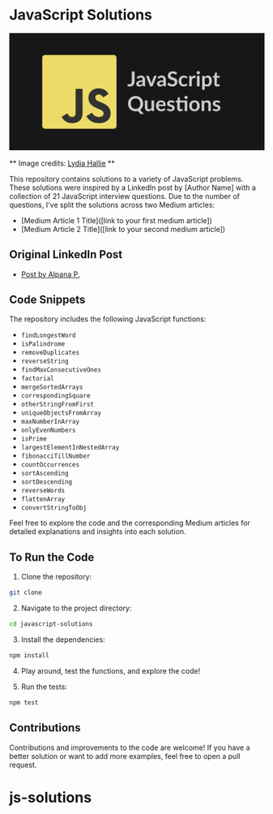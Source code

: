 # JavaScript Solutions

![JavaScript Solutions](./public/js-questions.png)

** Image credits: [Lydia Hallie](https://github.com/lydiahallie) **

This repository contains solutions to a variety of JavaScript problems. These solutions were inspired by a LinkedIn post by [Author Name] with a collection of 21 JavaScript interview questions. Due to the number of questions, I've split the solutions across two Medium articles:

- [Medium Article 1 Title]([link to your first medium article])
- [Medium Article 2 Title]([link to your second medium article])

## Original LinkedIn Post

- [Post by Alpana P.](https://www.linkedin.com/posts/alpnap_javascript-interview-activity-7230078341645500416-dmJz)

## Code Snippets

The repository includes the following JavaScript functions:

- `findLongestWord`
- `isPalindrome`
- `removeDuplicates`
- `reverseString`
- `findMaxConsecutiveOnes`
- `factorial`
- `mergeSortedArrays`
- `correspondingSquare`
- `otherStringFromFirst`
- `uniqueObjectsFromArray`
- `maxNumberInArray`
- `onlyEvenNumbers`
- `isPrime`
- `largestElementInNestedArray`
- `fibonacciTillNumber`
- `countOccurrences`
- `sortAscending`
- `sortDescending`
- `reverseWords`
- `flattenArray`
- `convertStringToObj`

Feel free to explore the code and the corresponding Medium articles for detailed explanations and insights into each solution.

## To Run the Code

1. Clone the repository:

```bash
git clone
```

2. Navigate to the project directory:

```bash
cd javascript-solutions
```

3. Install the dependencies:

```bash
npm install
```

4. Play around, test the functions, and explore the code!

5. Run the tests:

```bash
npm test
```

## Contributions

Contributions and improvements to the code are welcome! If you have a better solution or want to add more examples, feel free to open a pull request.
# js-solutions
